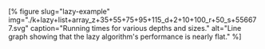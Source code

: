 [% figure
   slug="lazy-example"
   img="./k+lazy+list+array_z+35+55+75+95+115_d+2+10+100_r+50_s+556677.svg"
   caption="Running times for various depths and sizes."
   alt="Line graph showing that the lazy algorithm's performance is nearly flat."
%]
